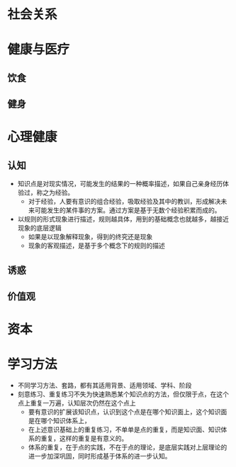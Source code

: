 # 社会关系

## 

# 健康与医疗

## 饮食

## 健身

# 心理健康

## 认知

- 知识点是对现实情况，可能发生的结果的一种概率描述，如果自己亲身经历体验过，称之为经验。
    - 对于经验，人要有意识的组合经验，吸取经验及其中的教训，形成解决未来可能发生的某件事的方案。通过方案是基于无数个经验积累而成的。
- 以规则的形式现象进行描述，规则越具体，用到的基础概念也就越多，越接近现象的底层逻辑
    - 如果是以现象解释现象，得到的终究还是现象
    - 现象的客观描述，是基于多个概念下的规则的描述



## 诱惑



## 价值观




# 资本

# 学习方法

- 不同学习方法、套路，都有其适用背景、适用领域、学科、阶段
- 刻意练习、重复练习不失为快速熟悉某个知识点的方法，但仅限于点，在这个点上重复一万遍，认知层次仍然在这个点上
    - 要有意识的扩展该知识点，认识到这个点是在哪个知识面上，这个知识面是在哪个知识体系上，
    - 在上述意识基础上的重复练习，不单单是点的重复，而是知识面、知识体系的重复，这样的重复是有意义的。
    - 体系的重复，在于点的实践，不在于点的理论，是底层实践对上层理论的进一步加深巩固，同时形成基于体系的进一步认知。

